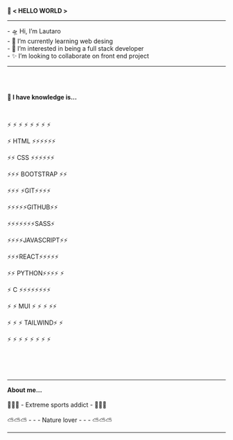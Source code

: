 
<strong> 💬 < HELLO WORLD >  </strong> 
<hr>
- 🛸 Hi, I’m Lautaro <br>
- 🌱 I’m currently learning web desing<br>
- 🔭 I’m interested in being a full stack developer<br>
- ✨ I’m looking to collaborate on front end project<br>
<hr>
<br>  
<br>   
  
<strong>🧠 I have knowledge is...</strong>
  
<br> 

⚡ ⚡ ⚡ ⚡ ⚡ ⚡ ⚡ ⚡ 
  
⚡ HTML ⚡⚡⚡⚡⚡⚡                                 

⚡⚡ CSS  ⚡⚡⚡⚡⚡⚡ 

⚡⚡⚡ BOOTSTRAP ⚡⚡

⚡⚡⚡ ⚡GIT⚡⚡⚡⚡

⚡⚡⚡⚡⚡GITHUB⚡⚡

⚡⚡⚡⚡⚡⚡⚡SASS⚡
  
⚡⚡⚡⚡JAVASCRIPT⚡⚡ 
 
⚡⚡⚡REACT⚡⚡⚡⚡⚡
 
⚡⚡ PYTHON⚡⚡⚡⚡ ⚡

⚡ C ⚡⚡⚡⚡⚡⚡⚡⚡ 

⚡ ⚡ MUI ⚡ ⚡ ⚡ ⚡⚡ 

⚡ ⚡ ⚡ TAILWIND⚡ ⚡ 

⚡ ⚡ ⚡ ⚡ ⚡ ⚡ ⚡ ⚡ 

<br>
<br>
<br>
<hr>
 <strong> About me...</strong>
<br>
<br>
🦄🦄🦄 - Extreme sports addict - 🦄🦄🦄
<br>
<br>
⛅️⛅️⛅️ - - - Nature lover - - - ⛅️⛅️⛅️

<hr>
  
<!--
**Sh4dowPri3st/Sh4dowPri3st** is a ✨ _special_ ✨ repository because its `README.md` (this file) appears on your GitHub profile.

Here are some ideas to get you started:

- 🔭 I’m currently working on ...
- 🌱 I’m currently learning ...
- 👯 I’m looking to collaborate on ...
- 🤔 I’m looking for help with ...
- 💬 Ask me about ...
- 📫 How to reach me: ...
- 😄 Pronouns: ...
- ⚡ Fun fact: ...

🛸
🧉 
🗽
🧙‍♂️ 
🔮
🌳  
🃏  
🐈
⚛︎ 
🅰️ 
🪀
⛅️ 
🧶 
🧠
👁
🧿 
⚗️
🧮 
🦄 
👨‍🍳 
🧑🏽‍💻
-->
